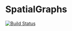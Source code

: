# SpatialGraphs

[![Build Status](https://travis-ci.org/sawcordwell/SpatialGraphs.jl.svg?branch=master)](https://travis-ci.org/sawcordwell/SpatialGraphs.jl)
